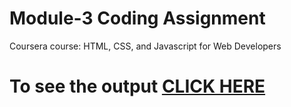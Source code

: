 
# Module-3 Coding Assignment

Coursera course: HTML, CSS, and Javascript for Web Developers

# To see the output [CLICK HERE](https://sv1305.github.io/Assignment1/module3/index.html)
